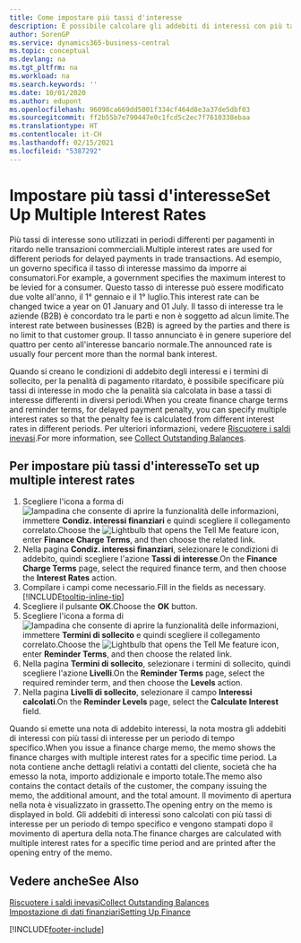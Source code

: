 ```yaml
---
title: Come impostare più tassi d'interesse
description: È possibile calcolare gli addebiti di interessi con più tassi di interesse per un periodo specifico. Il calcolo degli interessi è simile per tutti gli addebiti di interessi, con la sola variazione del tasso di interesse in un periodo specifico.
author: SorenGP
ms.service: dynamics365-business-central
ms.topic: conceptual
ms.devlang: na
ms.tgt_pltfrm: na
ms.workload: na
ms.search.keywords: ''
ms.date: 10/01/2020
ms.author: edupont
ms.openlocfilehash: 96098ca669dd5001f334cf464d8e3a37de5dbf03
ms.sourcegitcommit: ff2b55b7e790447e0c1fcd5c2ec7f7610338ebaa
ms.translationtype: HT
ms.contentlocale: it-CH
ms.lasthandoff: 02/15/2021
ms.locfileid: "5387292"
---
```

# <a name="set-up-multiple-interest-rates"></a><span data-ttu-id="208ec-104">Impostare più tassi d'interesse</span><span class="sxs-lookup"><span data-stu-id="208ec-104">Set Up Multiple Interest Rates</span></span>
<span data-ttu-id="208ec-105">Più tassi di interesse sono utilizzati in periodi differenti per pagamenti in ritardo nelle transazioni commerciali.</span><span class="sxs-lookup"><span data-stu-id="208ec-105">Multiple interest rates are used for different periods for delayed payments in trade transactions.</span></span> <span data-ttu-id="208ec-106">Ad esempio, un governo specifica il tasso di interesse massimo da imporre ai consumatori.</span><span class="sxs-lookup"><span data-stu-id="208ec-106">For example, a government specifies the maximum interest to be levied for a consumer.</span></span> <span data-ttu-id="208ec-107">Questo tasso di interesse può essere modificato due volte all'anno, il 1° gennaio e il 1° luglio.</span><span class="sxs-lookup"><span data-stu-id="208ec-107">This interest rate can be changed twice a year on 01 January and 01 July.</span></span> <span data-ttu-id="208ec-108">Il tasso di interesse tra le aziende (B2B) è concordato tra le parti e non è soggetto ad alcun limite.</span><span class="sxs-lookup"><span data-stu-id="208ec-108">The interest rate between businesses (B2B) is agreed by the parties and there is no limit to that customer group.</span></span> <span data-ttu-id="208ec-109">Il tasso annunciato è in genere superiore del quattro per cento all'interesse bancario normale.</span><span class="sxs-lookup"><span data-stu-id="208ec-109">The announced rate is usually four percent more than the normal bank interest.</span></span>

<span data-ttu-id="208ec-110">Quando si creano le condizioni di addebito degli interessi e i termini di sollecito, per la penalità di pagamento ritardato, è possibile specificare più tassi di interesse in modo che la penalità sia calcolata in base a tassi di interesse differenti in diversi periodi.</span><span class="sxs-lookup"><span data-stu-id="208ec-110">When you create finance charge terms and reminder terms, for delayed payment penalty, you can specify multiple interest rates so that the penalty fee is calculated from different interest rates in different periods.</span></span> <span data-ttu-id="208ec-111">Per ulteriori informazioni, vedere [Riscuotere i saldi inevasi](receivables-collect-outstanding-balances.md).</span><span class="sxs-lookup"><span data-stu-id="208ec-111">For more information, see [Collect Outstanding Balances](receivables-collect-outstanding-balances.md).</span></span>

## <a name="to-set-up-multiple-interest-rates"></a><span data-ttu-id="208ec-112">Per impostare più tassi d'interesse</span><span class="sxs-lookup"><span data-stu-id="208ec-112">To set up multiple interest rates</span></span>  
1.  <span data-ttu-id="208ec-113">Scegliere l'icona a forma di ![lampadina che consente di aprire la funzionalità delle informazioni](media/ui-search/search_small.png "Informazioni sull'operazione che si desidera eseguire"), immettere **Condiz. interessi finanziari** e quindi scegliere il collegamento correlato.</span><span class="sxs-lookup"><span data-stu-id="208ec-113">Choose the ![Lightbulb that opens the Tell Me feature](media/ui-search/search_small.png "Tell me what you want to do") icon, enter **Finance Charge Terms**, and then choose the related link.</span></span>  
2.  <span data-ttu-id="208ec-114">Nella pagina **Condiz. interessi finanziari**, selezionare le condizioni di addebito, quindi scegliere l'azione **Tassi di interesse**.</span><span class="sxs-lookup"><span data-stu-id="208ec-114">On the **Finance Charge Terms** page, select the required finance term, and then choose the **Interest Rates** action.</span></span>  
3.  <span data-ttu-id="208ec-115">Compilare i campi come necessario.</span><span class="sxs-lookup"><span data-stu-id="208ec-115">Fill in the fields as necessary.</span></span> [!INCLUDE[tooltip-inline-tip](includes/tooltip-inline-tip_md.md)]
4.  <span data-ttu-id="208ec-116">Scegliere il pulsante **OK**.</span><span class="sxs-lookup"><span data-stu-id="208ec-116">Choose the **OK** button.</span></span>  
5.  <span data-ttu-id="208ec-117">Scegliere l'icona a forma di ![lampadina che consente di aprire la funzionalità delle informazioni](media/ui-search/search_small.png "Informazioni sull'operazione che si desidera eseguire"), immettere **Termini di sollecito** e quindi scegliere il collegamento correlato.</span><span class="sxs-lookup"><span data-stu-id="208ec-117">Choose the ![Lightbulb that opens the Tell Me feature](media/ui-search/search_small.png "Tell me what you want to do") icon, enter **Reminder Terms**, and then choose the related link.</span></span>  
6.  <span data-ttu-id="208ec-118">Nella pagina **Termini di sollecito**, selezionare i termini di sollecito, quindi scegliere l'azione **Livelli**.</span><span class="sxs-lookup"><span data-stu-id="208ec-118">On the **Reminder Terms** page, select the required reminder term, and then choose the **Levels** action.</span></span>  
7.  <span data-ttu-id="208ec-119">Nella pagina **Livelli di sollecito**, selezionare il campo **Interessi calcolati**.</span><span class="sxs-lookup"><span data-stu-id="208ec-119">On the **Reminder Levels** page, select the **Calculate Interest** field.</span></span>  

<span data-ttu-id="208ec-120">Quando si emette una nota di addebito interessi, la nota mostra gli addebiti di interessi con più tassi di interesse per un periodo di tempo specifico.</span><span class="sxs-lookup"><span data-stu-id="208ec-120">When you issue a finance charge memo, the memo shows the finance charges with multiple interest rates for a specific time period.</span></span> <span data-ttu-id="208ec-121">La nota contiene anche dettagli relativi a contatti del cliente, società che ha emesso la nota, importo addizionale e importo totale.</span><span class="sxs-lookup"><span data-stu-id="208ec-121">The memo also contains the contact details of the customer, the company issuing the memo, the additional amount, and the total amount.</span></span> <span data-ttu-id="208ec-122">Il movimento di apertura nella nota è visualizzato in grassetto.</span><span class="sxs-lookup"><span data-stu-id="208ec-122">The opening entry on the memo is displayed in bold.</span></span> <span data-ttu-id="208ec-123">Gli addebiti di interessi sono calcolati con più tassi di interesse per un periodo di tempo specifico e vengono stampati dopo il movimento di apertura della nota.</span><span class="sxs-lookup"><span data-stu-id="208ec-123">The finance charges are calculated with multiple interest rates for a specific time period and are printed after the opening entry of the memo.</span></span>  

## <a name="see-also"></a><span data-ttu-id="208ec-124">Vedere anche</span><span class="sxs-lookup"><span data-stu-id="208ec-124">See Also</span></span>  
[<span data-ttu-id="208ec-125">Riscuotere i saldi inevasi</span><span class="sxs-lookup"><span data-stu-id="208ec-125">Collect Outstanding Balances</span></span>](receivables-collect-outstanding-balances.md)  
[<span data-ttu-id="208ec-126">Impostazione di dati finanziari</span><span class="sxs-lookup"><span data-stu-id="208ec-126">Setting Up Finance</span></span>](finance-setup-finance.md)


[!INCLUDE[footer-include](includes/footer-banner.md)]